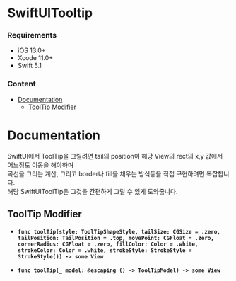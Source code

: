 # SwiftUITooltip


### Requirements
* iOS 13.0+
* Xcode 11.0+
* Swift 5.1


### Content
* [Documentation](#documentation)
  * [ToolTip Modifier](#toolTip_modifier)
 


<a name="documentation"></a>
# Documentation

SwiftUI에서 ToolTip을 그릴려면 tail의 position이 해당 View의 rect의 x,y 값에서 어느정도 이동을 해야하며   
곡선을 그리는 계산, 그리고 border나 fill을 채우는 방식등을 직접 구현하려면 복잡합니다.   
해당 SwiftUIToolTip은 그것을 간편하게 그릴 수 있게 도와줍니다.


<a name="toolTip_modifier"></a>
## ToolTip Modifier


* **`func toolTip(style: ToolTipShapeStyle,
                            tailSize: CGSize = .zero,
                            tailPosition: TailPosition = .top,
                            movePoint: CGFloat = .zero,
                            cornerRadius: CGFloat = .zero,
                            fillColor: Color = .white,
                            strokeColor: Color = .white,
                            strokeStyle: StrokeStyle = StrokeStyle()) -> some View`**    

* **`func toolTip(_ model: @escaping () -> ToolTipModel) -> some View`**   
